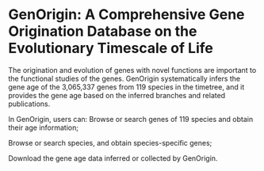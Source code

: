 # GenOrigin: A Comprehensive Gene Origination Database on the Evolutionary Timescale of Life

The origination and evolution of genes with novel functions are important to the functional studies of the genes. GenOrigin systematically infers the gene age of the 3,065,337 genes from 119 species in the timetree, and it provides the gene age based on the inferred branches and related publications.

In GenOrigin, users can:
Browse or search genes of 119 species and obtain their age information;

Browse or search species, and obtain species-specific genes;

Download the gene age data inferred or collected by GenOrigin.
